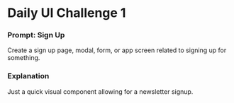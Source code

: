 # Daily UI Challenge 1

### Prompt: Sign Up

Create a sign up page, modal, form, or app screen related to signing up for something. 

### Explanation
Just a quick visual component allowing for a newsletter signup.
